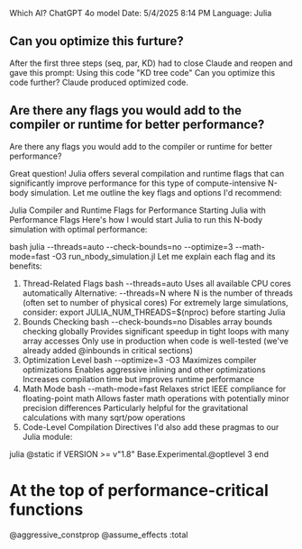 Which AI?  ChatGPT 4o model
Date: 5/4/2025  8:14 PM
Language: Julia

Can you optimize this furture?
------------------------------
After the first three steps (seq, par, KD) had to close Claude and reopen and gave this prompt: Using this code "KD tree code" Can you optimize this code further?
Claude produced optimized code.

Are there any flags you would add to the compiler or runtime for better
performance?
-----------------------------------------------------------------------
Are there any flags you would add to the compiler or runtime for better performance?

Great question! Julia offers several compilation and runtime flags that can significantly improve performance for this type of compute-intensive N-body simulation. Let me outline the key flags and options I'd recommend:

Julia Compiler and Runtime Flags for Performance
Starting Julia with Performance Flags
Here's how I would start Julia to run this N-body simulation with optimal performance:

bash
julia --threads=auto --check-bounds=no --optimize=3 --math-mode=fast -O3 run_nbody_simulation.jl
Let me explain each flag and its benefits:

1. Thread-Related Flags
bash
--threads=auto
Uses all available CPU cores automatically
Alternative: --threads=N where N is the number of threads (often set to number of physical cores)
For extremely large simulations, consider: export JULIA_NUM_THREADS=$(nproc) before starting Julia
2. Bounds Checking
bash
--check-bounds=no
Disables array bounds checking globally
Provides significant speedup in tight loops with many array accesses
Only use in production when code is well-tested (we've already added @inbounds in critical sections)
3. Optimization Level
bash
--optimize=3 -O3
Maximizes compiler optimizations
Enables aggressive inlining and other optimizations
Increases compilation time but improves runtime performance
4. Math Mode
bash
--math-mode=fast
Relaxes strict IEEE compliance for floating-point math
Allows faster math operations with potentially minor precision differences
Particularly helpful for the gravitational calculations with many sqrt/pow operations
5. Code-Level Compilation Directives
I'd also add these pragmas to our Julia module:

julia
@static if VERSION >= v"1.8"
    Base.Experimental.@optlevel 3
end

# At the top of performance-critical functions
@aggressive_constprop
@assume_effects :total